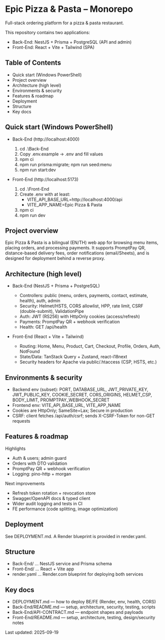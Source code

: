 # Epic Pizza & Pasta – Monorepo

Full-stack ordering platform for a pizza & pasta restaurant.

This repository contains two applications:
- Back-End: NestJS + Prisma + PostgreSQL (API and admin)
- Front-End: React + Vite + Tailwind (SPA)

## Table of Contents

- Quick start (Windows PowerShell)
- Project overview
- Architecture (high level)
- Environments & security
- Features & roadmap
- Deployment
- Structure
- Key docs

## Quick start (Windows PowerShell)

- Back-End (http://localhost:4000)
  1. cd .\Back-End
  2. Copy .env.example → .env and fill values
  3. npm ci
  4. npm run prisma:migrate; npm run seed:menu
  5. npm run start:dev

- Front-End (http://localhost:5173)
  1. cd .\Front-End
  2. Create .env with at least:
     - VITE_API_BASE_URL=http://localhost:4000/api
     - VITE_APP_NAME=Epic Pizza & Pasta
  3. npm ci
  4. npm run dev

## Project overview

Epic Pizza & Pasta is a bilingual (EN/TH) web app for browsing menu items, placing orders, and processing payments. It supports PromptPay QR, distance-based delivery fees, order notifications (email/Sheets), and is designed for deployment behind a reverse proxy.

## Architecture (high level)

- Back-End (NestJS + Prisma + PostgreSQL)
  - Controllers: public (menu, orders, payments, contact, estimate, health), auth, admin
  - Security: Helmet/HSTS, CORS allowlist, HPP, rate limit, CSRF (double-submit), ValidationPipe
  - Auth: JWT (RS256) with HttpOnly cookies (access/refresh)
  - Payments: PromptPay QR + webhook verification
  - Health: GET /api/health

- Front-End (React + Vite + Tailwind)
  - Routing: Home, Menu, Product, Cart, Checkout, Profile, Orders, Auth, NotFound
  - State/Data: TanStack Query + Zustand, react-i18next
  - Security headers for Apache via public/.htaccess (CSP, HSTS, etc.)

## Environments & security

- Backend env (subset): PORT, DATABASE_URL, JWT_PRIVATE_KEY, JWT_PUBLIC_KEY, COOKIE_SECRET, CORS_ORIGINS, HELMET_CSP, BODY_LIMIT, PROMPTPAY_WEBHOOK_SECRET
- Frontend env: VITE_API_BASE_URL, VITE_APP_NAME
- Cookies are HttpOnly; SameSite=Lax; Secure in production
- CSRF: client fetches /api/auth/csrf; sends X-CSRF-Token for non-GET requests

## Features & roadmap

Highlights
- Auth & users; admin guard
- Orders with DTO validation
- PromptPay QR + webhook verification
- Logging: pino-http + morgan

Next improvements
- Refresh token rotation + revocation store
- Swagger/OpenAPI docs & typed client
- Wider audit logging and tests in CI
- FE performance (code splitting, image optimization)

## Deployment

See DEPLOYMENT.md. A Render blueprint is provided in render.yaml.

## Structure

- Back-End/ … NestJS service and Prisma schema
- Front-End/ … React + Vite app
- render.yaml … Render.com blueprint for deploying both services

## Key docs

- DEPLOYMENT.md — how to deploy BE/FE (Render, env, health, CORS)
- Back-End/README.md — setup, architecture, security, testing, scripts
- Back-End/API-CONTRACT.md — endpoint shapes and payloads
- Front-End/README.md — setup, architecture, testing, design/security notes

Last updated: 2025-09-19
